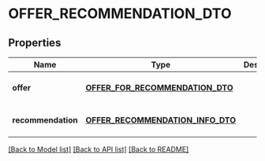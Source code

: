 # OFFER_RECOMMENDATION_DTO

## Properties
Name | Type | Description | Notes
------------ | ------------- | ------------- | -------------
**offer** | [**OFFER_FOR_RECOMMENDATION_DTO**](OfferForRecommendationDTO.md) |  | [optional] [default to null]
**recommendation** | [**OFFER_RECOMMENDATION_INFO_DTO**](OfferRecommendationInfoDTO.md) |  | [optional] [default to null]

[[Back to Model list]](../README.md#documentation-for-models) [[Back to API list]](../README.md#documentation-for-api-endpoints) [[Back to README]](../README.md)


